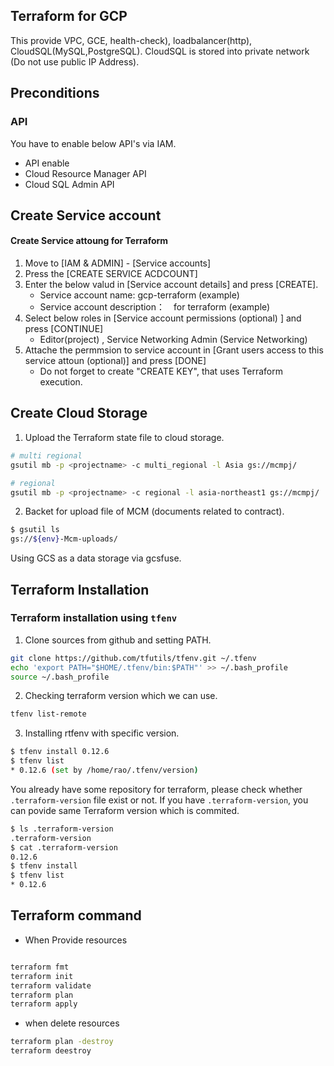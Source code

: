 ## Terraform for GCP

This provide VPC, GCE, health-check), loadbalancer(http), CloudSQL(MySQL,PostgreSQL).
CloudSQL is stored into private network (Do not use public IP Address).
<br>

## Preconditions

### API

You have to enable below API's via IAM.

- API enable
- Cloud Resource Manager API
- Cloud SQL Admin API

## Create Service account

#### Create Service attoung for Terraform
1. Move to [IAM & ADMIN] - [Service accounts]
2. Press the [CREATE SERVICE ACDCOUNT]
3. Enter the below valud in [Service account details] and press [CREATE].
    - Service account name: gcp-terraform (example)
    - Service account description：　for terraform (example)
4. Select below roles in [Service account permissions (optional) ] and press [CONTINUE]
    - Editor(project) , Service Networking Admin (Service Networking)
5. Attache the permmsion to service account in [Grant users access to this service attoun (optional)] and press [DONE]
    - Do not forget to create "CREATE KEY", that uses Terraform execution.


## Create Cloud Storage

1. Upload the Terraform state file to cloud storage.

```bash
# multi regional
gsutil mb -p <projectname> -c multi_regional -l Asia gs://mcmpj/

# regional
gsutil mb -p <projectname> -c regional -l asia-northeast1 gs://mcmpj/
```

2. Backet for upload file of MCM (documents related to contract).

```bash
$ gsutil ls
gs://${env}-Mcm-uploads/
```

Using GCS as a data storage via gcsfuse.


## Terraform Installation

### Terraform installation using `tfenv`

1. Clone sources from github and setting PATH.

```bash
git clone https://github.com/tfutils/tfenv.git ~/.tfenv
echo 'export PATH="$HOME/.tfenv/bin:$PATH"' >> ~/.bash_profile
source ~/.bash_profile
```

2. Checking terraform version which we can use.

```bash
tfenv list-remote
```

3. Installing rtfenv with specific version.

```bash
$ tfenv install 0.12.6
$ tfenv list
* 0.12.6 (set by /home/rao/.tfenv/version)
```

You already have some repository for terraform, please check whether `.terraform-version` file exist or not.
If you have `.terraform-version`, you can povide same Terraform version which is commited.

```bash
$ ls .terraform-version
.terraform-version
$ cat .terraform-version
0.12.6
$ tfenv install
$ tfenv list
* 0.12.6
```

## Terraform command

- When Provide resources

```bash

terraform fmt
terraform init
terraform validate
terraform plan
terraform apply
```

- when delete resources

```bash
terraform plan -destroy
terraform deestroy
```
